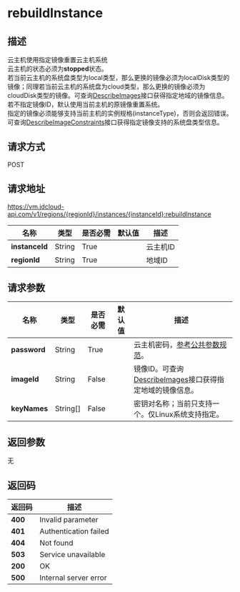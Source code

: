 # rebuildInstance


## 描述
云主机使用指定镜像重置云主机系统<br>
云主机的状态必须为<b>stopped</b>状态。<br>
若当前云主机的系统盘类型为local类型，那么更换的镜像必须为localDisk类型的镜像；同理若当前云主机的系统盘为cloud类型，那么更换的镜像必须为cloudDisk类型的镜像。可查询<a href="http://docs.jdcloud.com/virtual-machines/api/describeimages">DescribeImages</a>接口获得指定地域的镜像信息。<br>
若不指定镜像ID，默认使用当前主机的原镜像重置系统。<br>
指定的镜像必须能够支持当前主机的实例规格(instanceType)，否则会返回错误。可查询<a href="http://docs.jdcloud.com/virtual-machines/api/describeimageconstraints">DescribeImageConstraints</a>接口获得指定镜像支持的系统盘类型信息。


## 请求方式
POST

## 请求地址
https://vm.jdcloud-api.com/v1/regions/{regionId}/instances/{instanceId}:rebuildInstance

|名称|类型|是否必需|默认值|描述|
|---|---|---|---|---|
|**instanceId**|String|True| |云主机ID|
|**regionId**|String|True| |地域ID|

## 请求参数
|名称|类型|是否必需|默认值|描述|
|---|---|---|---|---|
|**password**|String|True| |云主机密码，<a href="http://docs.jdcloud.com/virtual-machines/api/general_parameters">参考公共参数规范</a>。|
|**imageId**|String|False| |镜像ID。可查询<a href="http://docs.jdcloud.com/virtual-machines/api/describeimages">DescribeImages</a>接口获得指定地域的镜像信息。|
|**keyNames**|String[]|False| |密钥对名称；当前只支持一个。仅Linux系统支持指定。|


## 返回参数
无


## 返回码
|返回码|描述|
|---|---|
|**400**|Invalid parameter|
|**401**|Authentication failed|
|**404**|Not found|
|**503**|Service unavailable|
|**200**|OK|
|**500**|Internal server error|
